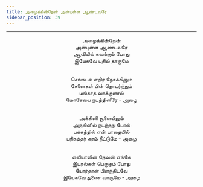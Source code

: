 ```yaml
---
title: அழைக்கின்றேன் அன்புள்ள ஆண்டவரே
sidebar_position: 39
---
```


---
<center>
அழைக்கின்றேன்<br/>
அன்புள்ள ஆண்டவரே<br/>
ஆவியில் கலங்கும் போது<br/>
இயேசுவே பதில் தாருமே<br/><br/>

செங்கடல் எதிர் நோக்கினும்<br/>
சேனைகள் பின் தொடர்ந்தும்<br/>
மங்காத வாக்குளால்<br/>
மோசேயை நடத்தினீரே    - அழை<br/><br/>

அக்கினி சூளையிலும்<br/>
அருகினில் நடந்தது போல்<br/>
பக்கத்தில் என் பாதையில்<br/>
பரிசுத்தர் கரம் நீட்டுமே    - அழை<br/><br/>

எலியாவின் தேவன் எங்கே<br/>
இடரல்கள் பெருகும் போது<br/>
யோர்தான் பிளந்திடவே<br/>
இயேசுவே துணை வாருமே    - அழை
</center>